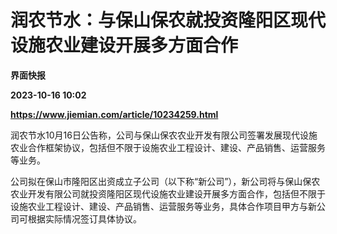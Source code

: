 # 润农节水：与保山保农就投资隆阳区现代设施农业建设开展多方面合作
**界面快报**

**2023-10-16 10:02**

**https://www.jiemian.com/article/10234259.html**

润农节水10月16日公告称，公司与保山保农农业开发有限公司签署发展现代设施农业合作框架协议，包括但不限于设施农业工程设计、建设、产品销售、运营服务等业务。

公司拟在保山市隆阳区出资成立子公司（以下称“新公司”），新公司将与保山保农农业开发有限公司就投资隆阳区现代设施农业建设开展多方面合作，包括但不限于设施农业工程设计、建设、产品销售、运营服务等业务，具体合作项目甲方与新公司可根据实际情况签订具体协议。